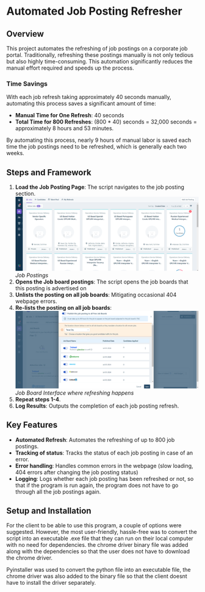 # Automated Job Posting Refresher

## Overview

This project automates the refreshing of job postings on a corporate job portal. Traditionally, refreshing these postings manually is not only tedious but also highly time-consuming. This automation significantly reduces the manual effort required and speeds up the process.

### Time Savings

With each job refresh taking approximately 40 seconds manually, automating this process saves a significant amount of time:

- **Manual Time for One Refresh**: 40 seconds
- **Total Time for 800 Refreshes**: (800 * 40) seconds = 32,000 seconds = approximately 8 hours and 53 minutes.

By automating this process, nearly 9 hours of manual labor is saved each time the job postings need to be refreshed, which is generally each two weeks.

## Steps and Framework

1. **Load the Job Posting Page**: The script navigates to the job posting section.
![Job Postings](images/jobposting.png)
*Job Postings*
3. **Opens the Job board postings**: The script opens the job boards that this posting is advertised on   
4. **Unlists the posting on all job boards**: Mitigating occasional 404 webpage errors.
5. **Re-lists the posting on all job boards**:
   ![Job Posting Overview](images/jobboard.png)
*Job Board Interface where refreshing happens*
7. **Repeat steps 1-4**.
8. **Log Results**: Outputs the completion of each job posting refresh.


## Key Features

- **Automated Refresh**: Automates the refreshing of up to 800 job postings.
- **Tracking of status**: Tracks the status of each job posting in case of an error.
- **Error handling**: Handles common errors in the webpage (slow loading, 404 errors after changing the job posting status)
- **Logging**: Logs whether each job posting has been refreshed or not, so that if the program is run again, the program does not have to go through all the job postings again.

## Setup and Installation

For the client to be able to use this program, a couple of options were suggested. However, the most user-friendly, hassle-free was to convert the script into an executable .exe file that they can run on their local computer with no need for dependencies. the chrome driver binary file was added along with the dependencies so that the user does not have to download the chrome driver.


Pyinstaller was used to convert the python file into an executable file, the chrome driver was also added to the binary file so that the client doesnt have to install the driver separately.

